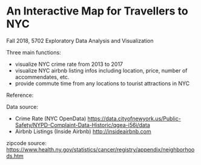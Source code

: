 # An Interactive Map for Travellers to NYC
Fall 2018, 5702 Exploratory Data Analysis and Visualization

Three main functions:
- visualize NYC crime rate from 2013 to 2017
- visualize NYC airbnb listing infos including location, price, number of accommendates, etc.
- provide commute time from any locations to tourist attractions in NYC


Reference:

Data source: 

- Crime Rate (NYC OpenData) https://data.cityofnewyork.us/Public-Safety/NYPD-Complaint-Data-Historic/qgea-i56i/data 
- Airbnb Listings (Inside Airbnb) http://insideairbnb.com

zipcode source: https://www.health.ny.gov/statistics/cancer/registry/appendix/neighborhoods.htm
